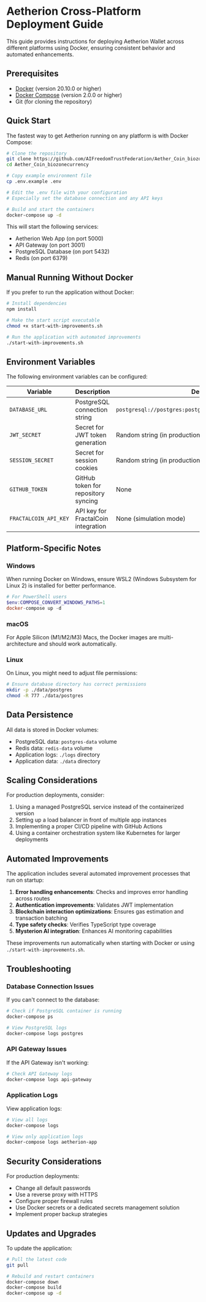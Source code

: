 # Aetherion Cross-Platform Deployment Guide

This guide provides instructions for deploying Aetherion Wallet across different platforms using Docker, ensuring consistent behavior and automated enhancements.

## Prerequisites

- [Docker](https://docs.docker.com/get-docker/) (version 20.10.0 or higher)
- [Docker Compose](https://docs.docker.com/compose/install/) (version 2.0.0 or higher)
- Git (for cloning the repository)

## Quick Start

The fastest way to get Aetherion running on any platform is with Docker Compose:

```bash
# Clone the repository
git clone https://github.com/AIFreedomTrustFederation/Aether_Coin_biozonecurrency.git
cd Aether_Coin_biozonecurrency

# Copy example environment file
cp .env.example .env

# Edit the .env file with your configuration
# Especially set the database connection and any API keys

# Build and start the containers
docker-compose up -d
```

This will start the following services:
- Aetherion Web App (on port 5000)
- API Gateway (on port 3001)
- PostgreSQL Database (on port 5432)
- Redis (on port 6379)

## Manual Running Without Docker

If you prefer to run the application without Docker:

```bash
# Install dependencies
npm install

# Make the start script executable
chmod +x start-with-improvements.sh

# Run the application with automated improvements
./start-with-improvements.sh
```

## Environment Variables

The following environment variables can be configured:

| Variable | Description | Default |
|----------|-------------|---------|
| `DATABASE_URL` | PostgreSQL connection string | `postgresql://postgres:postgres@localhost:5432/aetherion` |
| `JWT_SECRET` | Secret for JWT token generation | Random string (in production, set this explicitly) |
| `SESSION_SECRET` | Secret for session cookies | Random string (in production, set this explicitly) |
| `GITHUB_TOKEN` | GitHub token for repository syncing | None |
| `FRACTALCOIN_API_KEY` | API key for FractalCoin integration | None (simulation mode) |

## Platform-Specific Notes

### Windows

When running Docker on Windows, ensure WSL2 (Windows Subsystem for Linux 2) is installed for better performance.

```powershell
# For PowerShell users
$env:COMPOSE_CONVERT_WINDOWS_PATHS=1
docker-compose up -d
```

### macOS

For Apple Silicon (M1/M2/M3) Macs, the Docker images are multi-architecture and should work automatically.

### Linux

On Linux, you might need to adjust file permissions:

```bash
# Ensure database directory has correct permissions
mkdir -p ./data/postgres
chmod -R 777 ./data/postgres
```

## Data Persistence

All data is stored in Docker volumes:
- PostgreSQL data: `postgres-data` volume
- Redis data: `redis-data` volume
- Application logs: `./logs` directory
- Application data: `./data` directory

## Scaling Considerations

For production deployments, consider:

1. Using a managed PostgreSQL service instead of the containerized version
2. Setting up a load balancer in front of multiple app instances
3. Implementing a proper CI/CD pipeline with GitHub Actions
4. Using a container orchestration system like Kubernetes for larger deployments

## Automated Improvements

The application includes several automated improvement processes that run on startup:

1. **Error handling enhancements**: Checks and improves error handling across routes
2. **Authentication improvements**: Validates JWT implementation 
3. **Blockchain interaction optimizations**: Ensures gas estimation and transaction batching
4. **Type safety checks**: Verifies TypeScript type coverage
5. **Mysterion AI integration**: Enhances AI monitoring capabilities

These improvements run automatically when starting with Docker or using `./start-with-improvements.sh`.

## Troubleshooting

### Database Connection Issues

If you can't connect to the database:

```bash
# Check if PostgreSQL container is running
docker-compose ps

# View PostgreSQL logs
docker-compose logs postgres
```

### API Gateway Issues

If the API Gateway isn't working:

```bash
# Check API Gateway logs
docker-compose logs api-gateway
```

### Application Logs

View application logs:

```bash
# View all logs
docker-compose logs

# View only application logs
docker-compose logs aetherion-app
```

## Security Considerations

For production deployments:
- Change all default passwords
- Use a reverse proxy with HTTPS
- Configure proper firewall rules
- Use Docker secrets or a dedicated secrets management solution
- Implement proper backup strategies

## Updates and Upgrades

To update the application:

```bash
# Pull the latest code
git pull

# Rebuild and restart containers
docker-compose down
docker-compose build
docker-compose up -d
```